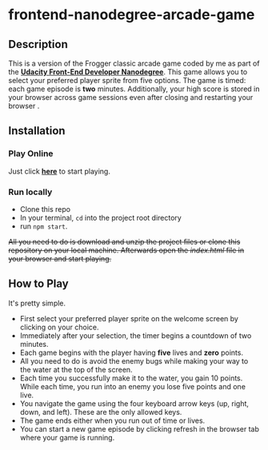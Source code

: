 frontend-nanodegree-arcade-game
===============================

## Description

This is a version of the Frogger classic arcade game coded by me as part of the [**Udacity Front-End Developer Nanodegree**](https://www.udacity.com/course/front-end-web-developer-nanodegree--nd001). This game allows you to select your preferred player sprite from five options. The game is timed: each game episode is **two** minutes. Additionally, your high score is stored in your browser across game sessions even after closing and restarting your browser .

## Installation

### Play Online
Just click [**here**](https://siriusted.github.io/frontend-nanodegree-arcade-game/dist) to start playing. 

### Run locally
- Clone this repo 
- In your terminal, `cd` into the project root directory 
- run `npm start`.

~~All you need to do is download and unzip the project files or clone this repository on your local machine. Afterwards open the *index.html* file in your browser and start playing.~~

## How to Play

It's pretty simple. 

* First select your preferred player sprite on the welcome screen by clicking on your choice. 
* Immediately after your selection, the timer begins a countdown of two minutes. 
* Each game begins with the player having **five** lives and **zero** points. 
* All you need to do is avoid the enemy bugs while making your way to the water at the top of the screen. 
* Each time you successfully make it to the water, you gain 10 points. While each time, you run into an enemy you lose five points and one live. 
* You navigate the game using the four keyboard arrow keys (up, right, down, and left). These are the only allowed keys.
* The game ends either when you run out of time or lives. 
* You can start a new game episode by clicking refresh in the browser tab where your game is running.
